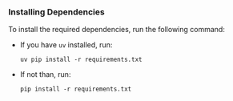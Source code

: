 ### Installing Dependencies

To install the required dependencies, run the following command:

- If you have `uv` installed, run:
  ```shell
  uv pip install -r requirements.txt
  ```
- If not than, run:
  ```shell
  pip install -r requirements.txt
  ```